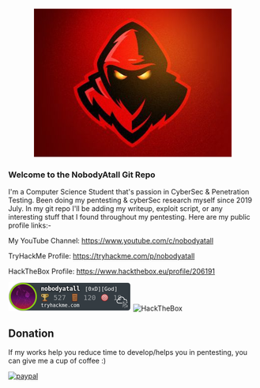 <p align="center">
  <img src="redteam2.jpg">
</p>

### Welcome to the NobodyAtall Git Repo

I'm a Computer Science Student that's passion in CyberSec & Penetration Testing. Been doing my pentesting & cyberSec research myself since 2019 July. In my git repo I'll be adding my writeup, exploit script, or any interesting stuff that I found throughout my pentesting. Here are my public profile links:-

My YouTube Channel: 
https://www.youtube.com/c/nobodyatall

TryHackMe Profile: 
https://tryhackme.com/p/nobodyatall

HackTheBox Profile: 
https://www.hackthebox.eu/profile/206191

![alt text](thm.png)
<img src="https://www.hackthebox.eu/badge/image/206191" alt="HackTheBox">

## Donation
If my works help you reduce time to develop/helps you in pentesting, you can give me a cup of coffee :) 

[![paypal](https://www.paypalobjects.com/en_US/i/btn/btn_donateCC_LG.gif)](https://paypal.me/BryanL648?locale.x=en_US)
